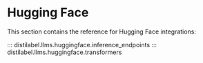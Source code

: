 # Hugging Face

This section contains the reference for Hugging Face integrations:

::: distilabel.llms.huggingface.inference_endpoints
::: distilabel.llms.huggingface.transformers
